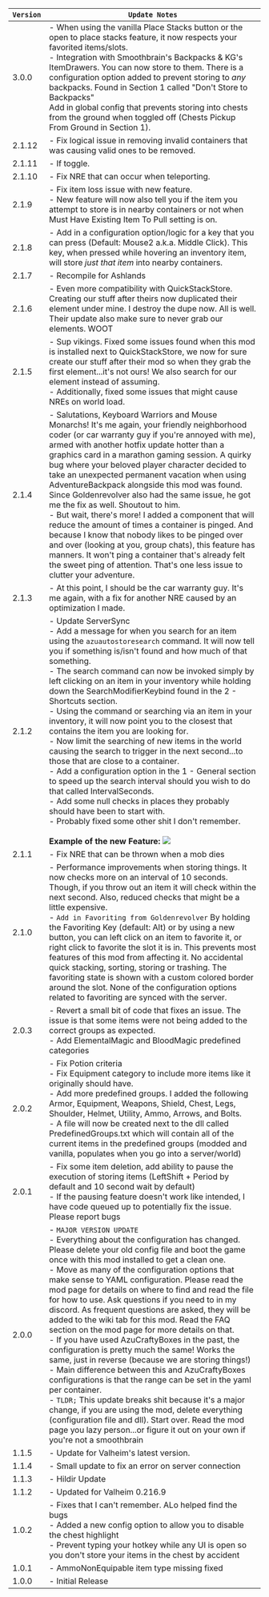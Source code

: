 | `Version` | `Update Notes`                                                                                                                                                                                                                                                                                                                                                                                                                                                                                                                                                                                                                                                                                                                                                                                                                                                                                                                                                                                                                                                                                                                                                                                                               |
|-----------|------------------------------------------------------------------------------------------------------------------------------------------------------------------------------------------------------------------------------------------------------------------------------------------------------------------------------------------------------------------------------------------------------------------------------------------------------------------------------------------------------------------------------------------------------------------------------------------------------------------------------------------------------------------------------------------------------------------------------------------------------------------------------------------------------------------------------------------------------------------------------------------------------------------------------------------------------------------------------------------------------------------------------------------------------------------------------------------------------------------------------------------------------------------------------------------------------------------------------|
| 3.0.0     | - When using the vanilla Place Stacks button or the open to place stacks feature, it now respects your favorited items/slots.<br/> - Integration with Smoothbrain's Backpacks & KG's ItemDrawers. You can now store to them. There is a configuration option added to prevent storing to *any* backpacks. Found in Section 1 called "Don't Store to Backpacks"  <br/> Add in global config that prevents storing into chests from the ground when toggled off (Chests Pickup From Ground in Section 1).                                                                                                                                                                                                                                                                                                                                                                                                                                                                                                                                                                                                                                                                                                                      |
| 2.1.12    | - Fix logical issue in removing invalid containers that was causing valid ones to be removed.                                                                                                                                                                                                                                                                                                                                                                                                                                                                                                                                                                                                                                                                                                                                                                                                                                                                                                                                                                                                                                                                                                                                |
| 2.1.11    | - If toggle.                                                                                                                                                                                                                                                                                                                                                                                                                                                                                                                                                                                                                                                                                                                                                                                                                                                                                                                                                                                                                                                                                                                                                                                                                 |
| 2.1.10    | - Fix NRE that can occur when teleporting.                                                                                                                                                                                                                                                                                                                                                                                                                                                                                                                                                                                                                                                                                                                                                                                                                                                                                                                                                                                                                                                                                                                                                                                   |
| 2.1.9     | - Fix item loss issue with new feature.<br/> - New feature will now also tell you if the item you attempt to store is in nearby containers or not when Must Have Existing Item To Pull setting is on.                                                                                                                                                                                                                                                                                                                                                                                                                                                                                                                                                                                                                                                                                                                                                                                                                                                                                                                                                                                                                        |
| 2.1.8     | - Add in a configuration option/logic for a key that you can press (Default: Mouse2 a.k.a. Middle Click). This key, when pressed while hovering an inventory item, will store *just that item* into nearby containers.                                                                                                                                                                                                                                                                                                                                                                                                                                                                                                                                                                                                                                                                                                                                                                                                                                                                                                                                                                                                       |
| 2.1.7     | - Recompile for Ashlands                                                                                                                                                                                                                                                                                                                                                                                                                                                                                                                                                                                                                                                                                                                                                                                                                                                                                                                                                                                                                                                                                                                                                                                                     |
| 2.1.6     | - Even more compatibility with QuickStackStore. Creating our stuff after theirs now duplicated their element under mine. I destroy the dupe now. All is well. Their update also make sure to never grab our elements. WOOT                                                                                                                                                                                                                                                                                                                                                                                                                                                                                                                                                                                                                                                                                                                                                                                                                                                                                                                                                                                                   |
| 2.1.5     | - Sup vikings. Fixed some issues found when this mod is installed next to QuickStackStore, we now for sure create our stuff after their mod so when they grab the first element...it's not ours! We also search for our element instead of assuming.<br/> - Additionally, fixed some issues that might cause NREs on world load.                                                                                                                                                                                                                                                                                                                                                                                                                                                                                                                                                                                                                                                                                                                                                                                                                                                                                             |
| 2.1.4     | - Salutations, Keyboard Warriors and Mouse Monarchs! It's me again, your friendly neighborhood coder (or car warranty guy if you're annoyed with me), armed with another hotfix update hotter than a graphics card in a marathon gaming session. A quirky bug where your beloved player character decided to take an unexpected permanent vacation when using AdventureBackpack alongside this mod was found. Since Goldenrevolver also had the same issue, he got me the fix as well. Shoutout to him.<br/> - But wait, there's more! I added a component that will reduce the amount of times a container is pinged. And because I know that nobody likes to be pinged over and over (looking at you, group chats), this feature has manners. It won't ping a container that's already felt the sweet ping of attention. That's one less issue to clutter your adventure.                                                                                                                                                                                                                                                                                                                                                  |
| 2.1.3     | - At this point, I should be the car warranty guy. It's me again, with a fix for another NRE caused by an optimization I made.                                                                                                                                                                                                                                                                                                                                                                                                                                                                                                                                                                                                                                                                                                                                                                                                                                                                                                                                                                                                                                                                                               |
| 2.1.2     | - Update ServerSync<br/> - Add a message for when you search for an item using the `azuautostoresearch` command. It will now tell you if something is/isn't found and how much of that something.<br/> - The search command can now be invoked simply by left clicking on an item in your inventory while holding down the SearchModifierKeybind found in the 2 - Shortcuts section.<br/> - Using the command or searching via an item in your inventory, it will now point you to the closest that contains the item you are looking for.<br/> - Now limit the searching of new items in the world causing the search to trigger in the next second...to those that are close to a container.<br/> - Add a configuration option in the 1 - General section to speed up the search interval should you wish to do that called IntervalSeconds. <br/> - Add some null checks in places they probably should have been to start with. <br/> - Probably fixed some other shit I don't remember. <br/> <br/> **Example of the new Feature:** ![](https://media0.giphy.com/media/v1.Y2lkPTc5MGI3NjExNnNzM3I2bWRnNHluZDJvY3hld3pkc3ZncDVsNXI1ZWdsZWI3Y3JxdiZlcD12MV9pbnRlcm5hbF9naWZfYnlfaWQmY3Q9Zw/tEDcBcOKvdbYH1he9B/source.gif) |
| 2.1.1     | - Fix NRE that can be thrown when a mob dies                                                                                                                                                                                                                                                                                                                                                                                                                                                                                                                                                                                                                                                                                                                                                                                                                                                                                                                                                                                                                                                                                                                                                                                 |
| 2.1.0     | - Performance improvements when storing things. It now checks more on an interval of 10 seconds. Though, if you throw out an item it will check within the next second. Also, reduced checks that might be a little expensive.<br/> - `Add in Favoriting from Goldenrevolver` By holding the Favoriting Key (default: Alt) or by using a new button, you can left click on an item to favorite it, or right click to favorite the slot it is in. This prevents most features of this mod from affecting it. No accidental quick stacking, sorting, storing or trashing. The favoriting state is shown with a custom colored border around the slot. None of the configuration options related to favoriting are synced with the server.                                                                                                                                                                                                                                                                                                                                                                                                                                                                                      |
| 2.0.3     | - Revert a small bit of code that fixes an issue.  The issue is that some items were not being added to the correct groups as expected.  <br/> - Add ElementalMagic and BloodMagic predefined categories                                                                                                                                                                                                                                                                                                                                                                                                                                                                                                                                                                                                                                                                                                                                                                                                                                                                                                                                                                                                                     |
| 2.0.2     | - Fix Potion criteria<br/> - Fix Equipment category to include more items like it originally should have.<br/>- Add more predefined groups. I added the following  Armor, Equipment, Weapons, Shield, Chest, Legs, Shoulder, Helmet, Utility, Ammo, Arrows, and Bolts.<br/> - A file will now be created next to the dll called PredefinedGroups.txt which will contain all of the current items in the predefined groups (modded and vanilla, populates when you go into a server/world)                                                                                                                                                                                                                                                                                                                                                                                                                                                                                                                                                                                                                                                                                                                                    |
| 2.0.1     | - Fix some item deletion, add ability to pause the execution of storing items (LeftShift + Period by default and 10 second wait by default)<br/> - If the pausing feature doesn't work like intended, I have code queued up to potentially fix the issue. Please report bugs                                                                                                                                                                                                                                                                                                                                                                                                                                                                                                                                                                                                                                                                                                                                                                                                                                                                                                                                                 |
| 2.0.0     | - `MAJOR VERSION UPDATE`<br/> - Everything about the configuration has changed. Please delete your old config file and boot the game once with this mod installed to get a clean one.<br/> - Move as many of the configuration options that make sense to YAML configuration. Please read the mod page for details on where to find and read the file for how to use. Ask questions if you need to  in my discord. As frequent questions are asked, they will be added to the wiki tab for this mod. Read the FAQ section on the mod page for more details on that. <br/>- If you have used AzuCraftyBoxes in the past, the configuration is pretty much the same! Works the same, just in reverse (because we are storing things!)<br/> - Main difference between this and AzuCraftyBoxes configurations is that the range can be set in the yaml per container.<br/> - `TLDR;` This update breaks shit because it's a major change, if you are using the mod, delete everything (configuration file and dll). Start over. Read the mod page you lazy person...or figure it out on your own if you're not a smoothbrain                                                                                                     |
| 1.1.5     | - Update for Valheim's latest version.                                                                                                                                                                                                                                                                                                                                                                                                                                                                                                                                                                                                                                                                                                                                                                                                                                                                                                                                                                                                                                                                                                                                                                                       |
| 1.1.4     | - Small update to fix an error on server connection                                                                                                                                                                                                                                                                                                                                                                                                                                                                                                                                                                                                                                                                                                                                                                                                                                                                                                                                                                                                                                                                                                                                                                          |
| 1.1.3     | - Hildir Update                                                                                                                                                                                                                                                                                                                                                                                                                                                                                                                                                                                                                                                                                                                                                                                                                                                                                                                                                                                                                                                                                                                                                                                                              |
| 1.1.2     | - Updated for Valheim 0.216.9                                                                                                                                                                                                                                                                                                                                                                                                                                                                                                                                                                                                                                                                                                                                                                                                                                                                                                                                                                                                                                                                                                                                                                                                |
| 1.0.2     | - Fixes that I can't remember. ALo helped find the bugs<br/> - Added a new config option to allow you to disable the chest highlight<br/> - Prevent typing your hotkey while any UI is open so you don't store your items in the chest by accident                                                                                                                                                                                                                                                                                                                                                                                                                                                                                                                                                                                                                                                                                                                                                                                                                                                                                                                                                                           |
| 1.0.1     | - AmmoNonEquipable item type missing fixed                                                                                                                                                                                                                                                                                                                                                                                                                                                                                                                                                                                                                                                                                                                                                                                                                                                                                                                                                                                                                                                                                                                                                                                   |
| 1.0.0     | - Initial Release                                                                                                                                                                                                                                                                                                                                                                                                                                                                                                                                                                                                                                                                                                                                                                                                                                                                                                                                                                                                                                                                                                                                                                                                            |